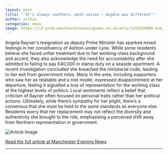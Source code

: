 ```yaml
---
layout: post
title: "'It's always southern, posh voices – Angela was different'"
author: archie
categories: news
image: https://i2-prod.manchestereveningnews.co.uk/article32424809.ece/ALTERNATES/s1200/0_Ashton-Voxes.jpg
---
```

Angela Rayner's resignation as deputy Prime Minister has sparked mixed feelings in her constituency of Ashton-under-Lyne. While some residents believe she faced unfair treatment due to her working-class background and accent, they also acknowledge the need for accountability after she admitted to failing to pay £40,000 in stamp duty on a seaside apartment. A recent investigation concluded she breached the ministerial code, leading to her exit from government roles. Many in the area, including supporters who saw her as relatable and a role model, expressed disappointment at her departure, feeling it signalled a loss of representation for the working class at the highest levels of politics. Local sentiments reflect a belief that criticism of Rayner often focused on personal traits rather than her political actions. Ultimately, while there’s sympathy for her plight, there’s a consensus that she must be held to the same standards as everyone else. Residents worry that her replacement may not reflect the diversity and authenticity she brought to the role, emphasising a perceived shift away from Northern representation in government.

![Article Image](https://i2-prod.manchestereveningnews.co.uk/article32424809.ece/ALTERNATES/s1200/0_Ashton-Voxes.jpg)

[Read the full article at Manchester Evening News](https://www.manchestereveningnews.co.uk/news/greater-manchester-news/its-always-southern-posh-voices-32424782)

---
